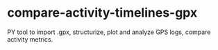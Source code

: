 # compare-activity-timelines-gpx
PY tool to import .gpx, structurize, plot and analyze GPS logs, compare activity metrics.
